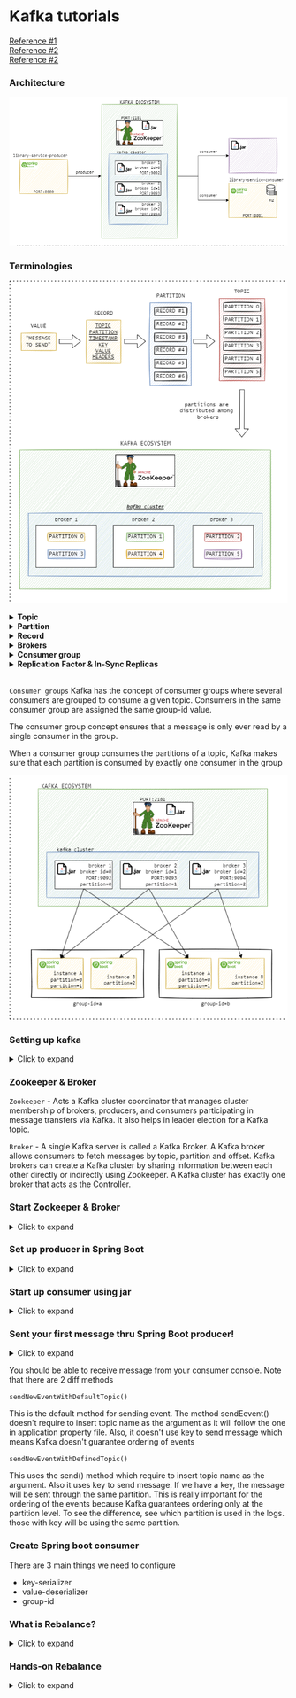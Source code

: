 # Kafka tutorials

[Reference #1](https://www.udemy.com/course/spring-boot-microservices-and-spring-cloud/)  
[Reference #2](https://www.udemy.com/course/kafka-fundamentals-for-java-developers/)  
[Reference #2](https://stackoverflow.com/questions/38024514/understanding-kafka-topics-and-partitions)  


### Architecture

![Image](./library-service-producer/src/main/resources/kafka-architecture.png)

### Terminologies

![Image](./library-service-producer/src/main/resources/record-partition-topic.png)


<details>
<summary><b>Topic</b></summary>
    Topic is entity in Kafka with a name. Think of it like a table in DB. Each topic will be created with one or more partitions. Kafka distributes the partitions of a particular topic across multiple brokers.  
</details>

<details>
<summary><b>Partition</b></summary>
    Where the message lives inside the topic. 
</details>

<details>
<summary><b>Record</b></summary>

A single unit of message to be sent. This unit is an object which contains several fields. There are 2 types of records - [ProducerRecord](https://kafka.apache.org/23/javadoc/org/apache/kafka/clients/producer/ProducerRecord.html) & [ConsumerRecords](https://lankydan.dev/intro-to-kafka-consumers). ConsumerRecords have several extra fields and a few that become required compared to ProducerRecords.

![Image](https://lankydan.dev/static/afe807fbb5018fd70077474651a5039e/fbf9a/kafka-consumer-record-vs-producer-record.png)

</details>

<details>
<summary><b>Brokers</b></summary>

- A Kafka cluster is a group of multiple Kafka brokers.
- A Kafka broker is a server in the cluster this will receive and send the data.
- Each Kafka broker is identified with an ID (integer).
- Each broker will have certain topic partitions.
- All the topic partitions data is Distributed across all brokers(load balanced).
- After connecting to any broker (bootstrap broker) you can have connectivity to the entire cluster.

How brokers and topics are related?

Consider a scenario
- Topic-A has three partitions and 
- Topic B has two partitions. 
- Brokers 101, 102, and 103 are the final three Kafka brokers. 
- Broker 101 will therefore have Topic-A, Partition 0, while 
- Broker 102 will have Topic-A, Partition 2. 
- This is not an error. Broker 103 is then discussing Topic-A, Partition 1. 
- Therefore, as we can see, the subject divisions will be distributed among all brokers in any sequence. 
- We also have Topic-B, Partition 1 on Broker 101, and 
- Topic-B, Partition 0 on Broker 102 for this topic. 
- Thus, in this instance, We can see that the data is spread, and since the two partitions have already been added to our Kafka broker, it is expected that Broker 103 does not have any Topic-B data partitions. And this is Kafka's power. 

As you can see from the example, the data and your partitions will be distributed throughout all brokers. This is how Kafka scales, and it is what is referred to as horizontal scaling. The more partitions and brokers we add, the more evenly the data will be dispersed throughout our whole cluster. We also take note of the fact that the brokers only have the data that they ought to have—not all of it.

[Further reading](https://www.linkedin.com/pulse/apache-kafka-all-broker-saikrishna-cheruvu/)


</details>


<details>
<summary><b>Consumer group</b></summary>
Consumer group is a bunch of consumers that form a group in order to cooperate and consume messages from a set of topics.  

Example: 
If two consumers have subscribed to the same topic and are present in the same consumer group, then these two consumers would be assigned a different set of partitions and none of these two consumers would receive the same messages.

![Image](https://miro.medium.com/v2/resize:fit:720/format:webp/1*zTRQR9H_Glv1xbPWl_yY6w.png)

Example 2:

5 consumers in the consumer group which is more than the number of partitions of the TopicT1, then every consumer would be assigned a single partition and the remaining consumer (Consumer5) would be left idle

![Image](https://miro.medium.com/v2/resize:fit:720/format:webp/1*INW2vHXkN7v47-WvrgbhbA.png)

[Further reading](https://medium.com/javarevisited/kafka-partitions-and-consumer-groups-in-6-mins-9e0e336c6c00)

</details>

<details>
<summary><b>Replication Factor & In-Sync Replicas</b></summary>
    xxxxx
</details><br>

`Consumer groups`
Kafka has the concept of consumer groups where several consumers are grouped to consume a given topic. Consumers in the same consumer group are assigned the same group-id value.

The consumer group concept ensures that a message is only ever read by a single consumer in the group.

When a consumer group consumes the partitions of a topic, Kafka makes sure that each partition is consumed by exactly one consumer in the group

![Image](./library-service-producer/src/main/resources/consumer-group.png)

### Setting up kafka

<details>
<summary>Click to expand</summary><br>

1. Download Kafka BINARY file from `https://kafka.apache.org/downloads`
2. If you are using Windows, use cmd and run `tar -xvzf kafka-3.3.1-src.tgz`
3. Rename the folder to shorter name (for Windows)
4. List of command can be
   found [HERE](https://github.com/dilipsundarraj1/kafka-for-developers-using-spring-boot/blob/master/SetUpKafka.md)

</details>

### Zookeeper & Broker

`Zookeeper` - Acts a Kafka cluster coordinator that manages cluster membership of brokers, producers, and consumers
participating in message transfers via Kafka. It also helps in leader election for a Kafka topic.

`Broker` - A single Kafka server is called a Kafka Broker. A Kafka broker allows consumers to fetch messages by topic,
partition and offset. Kafka brokers can create a Kafka cluster by sharing information between each other directly or
indirectly using Zookeeper. A Kafka cluster has exactly one broker that acts as the Controller.

### Start Zookeeper & Broker

<details>
<summary>Click to expand</summary><br>

1. Start up the Zookeeper. in bin/windows run:

    zookeeper-server-start.bat ..\..\config\zookeeper.properties

Start up the Kafka Broker. We will run THREE brokers based on our own server properties

2. Copy server.properties in /config & rename as follows
3. Add/change this properties

    `server-1.properties`
    broker.id=0
    listeners=PLAINTEXT://localhost:9092
    auto.create.topics.enable=false
    log.dirs=/tmp/kafka-logs-1

    `server-2.properties`
    broker.id=1
    listeners=PLAINTEXT://localhost:9093
    auto.create.topics.enable=false
    log.dirs=/tmp/kafka-logs-2

    `server-3.properties`
    broker.id=2
    listeners=PLAINTEXT://localhost:9094
    auto.create.topics.enable=false
    log.dirs=/tmp/kafka-logs-3

4. In bin/windows folder run this to start brokers:

    kafka-server-start.bat ..\..\config\server-1.properties
    kafka-server-start.bat ..\..\config\server-2.properties
    kafka-server-start.bat ..\..\config\server-3.properties

</details>

### Set up producer in Spring Boot

<details>
<summary>Click to expand</summary><br>

1. Create endpoint
2. Create topic - library-events

</details>

### Start up consumer using jar

<details>
<summary>Click to expand</summary><br>

In bin/windows folder run this to start consumer:  
Without key:

    kafka-console-producer.bat --bootstrap-server localhost:9092 --topic library-events

</details>

### Sent your first message thru Spring Boot producer!

<details>
<summary>Click to expand</summary><br>

POST `http://localhost:8080/v1/libraryevent`

    {
        "libraryEventId":null,
        "book":{
            "bookId":2,
            "bookName":"abc",
            "bookAuthor":"zzzfff"
        }
    }
Postman collections: [Click here](./library-service-producer/src/main/resources/kafka-tutorials.postman_collection.json)
</details>

You should be able to receive message from your consumer console. Note that there are 2 diff methods

    sendNewEventWithDefaultTopic()

This is the default method for sending event. The method sendEevent() doesn't require to insert topic name as the argument as it will follow the one in application property file. Also, it doesn't use key to send message which means Kafka doesn't guarantee ordering of events

    sendNewEventWithDefinedTopic()

This uses the send() method which require to insert topic name as the argument. Also it uses key to send message. If we have a key, the message will be sent through the same partition. This is really important for the ordering of the events because Kafka guarantees ordering only at the partition level. To see the difference, see which partition is used in the logs. those with key will be using the same partition.

### Create Spring boot consumer

There are 3 main things we need to configure

- key-serializer
- value-deserializer
- group-id

### What is Rebalance?

<details>
<summary>Click to expand</summary><br>
Rebalance is the re-assignment of partition ownership among consumers within a given consumer group. Remember that every consumer in a consumer group is assigned one or more topic partitions exclusively.

A Rebalance happens when:

- a consumer JOINS the group
- a consumer SHUTS DOWN cleanly
- a consumer is considered DEAD by the group coordinator. This may happen after a crash or when the consumer is busy with
a long-running processing, which means that no heartbeats has been sent in the meanwhile by the consumer to the group
coordinator within the configured session interval
- new partitions are added  

Being a group coordinator (one of the brokers in the cluster) and a group leader (the first consumer that joins a group)
designated for a consumer group, Rebalance can be more or less described as follows:

- the leader receives a list of all consumers in the group from the group coordinator (this will include all consumers
that sent a heartbeat recently and which are therefore considered alive) and is responsible for assigning a subset of
partitions to each consumer.
- After deciding on the partition assignment (Kafka has a couple built-in partition assignment policies), the group leader
sends the list of assignments to the group coordinator, which sends this information to all the consumers.

[More info](https://stackoverflow.com/questions/30988002/what-does-rebalancing-mean-in-apache-kafka-context)
</details>

### Hands-on Rebalance
<details>
<summary>Click to expand</summary><br>
Create 2 instance of the same consumer service, start the app and check the logs of the assigned partition.

2 things will happen:

the 1st instance will show (part of)

    Revoke previously assigned partitions
    protocol='range'
    Adding newly assigned partitions: library-events-1, library-events-0
the 2nd instance will show

    Adding newly assigned partitions: library-events-2

Since we have 3 brokers running, it will be distributed among the 2 instances.

</details>
